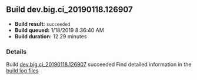 ## Build dev.big.ci_20190118.126907
- **Build result:** `succeeded`
- **Build queued:** 1/18/2019 8:36:40 AM
- **Build duration:** 12.29 minutes
### Details
Build [dev.big.ci_20190118.126907](https://winappstudio.visualstudio.com/web/build.aspx?pcguid=a4ef43be-68ce-4195-a619-079b4d9834c2&builduri=vstfs%3a%2f%2f%2fBuild%2fBuild%2f26907) succeeded
Find detailed information in the [build log files](https://uwpctdiags.blob.core.windows.net/buildlogs/dev.big.ci_20190118.126907_logs.zip)
